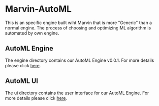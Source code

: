 # Marvin-AutoML
This is an specific engine built wiht Marvin that is more "Generic" than a normal engine.
The process of choosing and optimizing ML algorithm is automated by own engine.

## AutoML Engine
The engine directory contains our AutoML Engine v0.0.1.
For more details please click [here](https://github.com/marvin-ai/marvin-automl/blob/zhg_readme_update/engine/README.md).

## AutoML UI
The ui directory contains the user interface for our AutoML Engine.
For more details please click [here](https://github.com/marvin-ai/marvin-automl/blob/zhg_readme_update/ui/README.md).